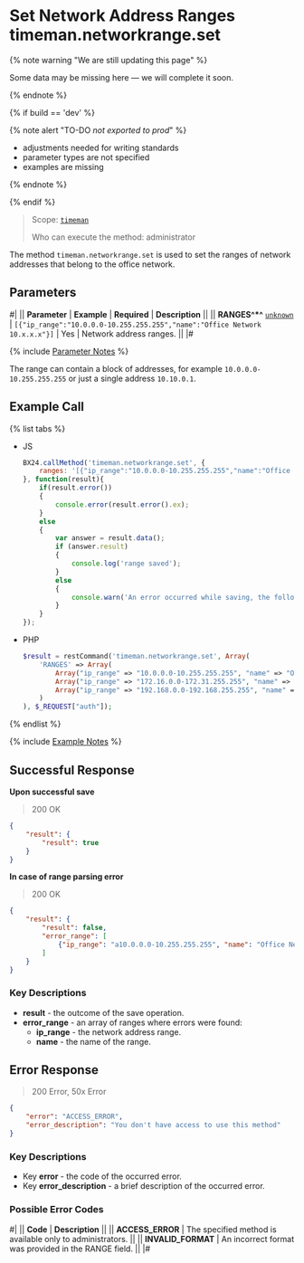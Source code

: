 # Set Network Address Ranges timeman.networkrange.set

{% note warning "We are still updating this page" %}

Some data may be missing here — we will complete it soon.

{% endnote %}

{% if build == 'dev' %}

{% note alert "TO-DO _not exported to prod_" %}

- adjustments needed for writing standards
- parameter types are not specified
- examples are missing

{% endnote %}

{% endif %}

> Scope: [`timeman`](../../scopes/permissions.md)
>
> Who can execute the method: administrator

The method `timeman.networkrange.set` is used to set the ranges of network addresses that belong to the office network.

## Parameters

#|
|| **Parameter** | **Example** | **Required** | **Description** ||
|| **RANGES^*^**
[`unknown`](../../data-types.md) | `[{"ip_range":"10.0.0.0-10.255.255.255","name":"Office Network 10.x.x.x"}]` | Yes | Network address ranges. ||
|#

{% include [Parameter Notes](../../../_includes/required.md) %}

The range can contain a block of addresses, for example `10.0.0.0-10.255.255.255` or just a single address `10.10.0.1`.

## Example Call

{% list tabs %}

- JS

    ```javascript
    BX24.callMethod('timeman.networkrange.set', {
        ranges: '[{"ip_range":"10.0.0.0-10.255.255.255","name":"Office Network 10.x.x.x"},{"ip_range":"172.16.0.0-172.31.255.255","name":"Office Network 172.x.x.x"},{"ip_range":"192.168.0.0-192.168.255.255","name":"Office Network 192.168.x.x"}]'
    }, function(result){
        if(result.error())
        {
            console.error(result.error().ex);
        }
        else
        {
            var answer = result.data();
            if (answer.result)
            {
                console.log('range saved');
            }
            else
            {
                console.warn('An error occurred while saving, the following ranges are incorrect', answer.error_ranges);
            }
        }
    });
    ```

- PHP

    ```php
    $result = restCommand('timeman.networkrange.set', Array(
        'RANGES' => Array(
            Array("ip_range" => "10.0.0.0-10.255.255.255", "name" => "Office Network 10.x.x.x"),
            Array("ip_range" => "172.16.0.0-172.31.255.255", "name" => "Office Network 172.x.x.x"),
            Array("ip_range" => "192.168.0.0-192.168.255.255", "name" => "Office Network 192.168.x.x")
        )
    ), $_REQUEST["auth"]);
    ```

{% endlist %}

{% include [Example Notes](../../../_includes/examples.md) %}

## Successful Response

**Upon successful save**

> 200 OK
```json
{
    "result": {
        "result": true
    }
}
```

**In case of range parsing error**

> 200 OK
```json
{
    "result": {
        "result": false,
        "error_range": [
            {"ip_range": "a10.0.0.0-10.255.255.255", "name": "Office Network 10.x.x.x"}
        ]
    }
}
```

### Key Descriptions

- **result** - the outcome of the save operation.
- **error_range** - an array of ranges where errors were found:
    - **ip_range** - the network address range.
    - **name** - the name of the range.

## Error Response

> 200 Error, 50x Error
```json
{
    "error": "ACCESS_ERROR",
    "error_description": "You don't have access to use this method"
}
```

### Key Descriptions

- Key **error** - the code of the occurred error.
- Key **error_description** - a brief description of the occurred error.

### Possible Error Codes

#|
|| **Code** | **Description** ||
|| **ACCESS_ERROR** | The specified method is available only to administrators. ||
|| **INVALID_FORMAT** | An incorrect format was provided in the RANGE field. ||
|#